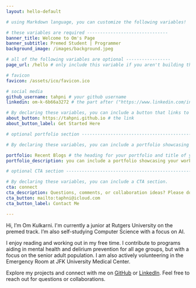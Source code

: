 ```yaml
---
layout: hello-default

# using Markdown language, you can customize the following variables!

# these variables are required -------------------------------
banner_title: Welcome to Om's Page
banner_subtitle: Premed Student | Programmer
background_image: /images/background.jpeg

# all of the following variables are optional -----------------
page_url: /hello # only include this variable if you aren't building the page to your primary domain 

# favicon
favicon: /assets/ico/favicon.ico

# social media
github_username: tahpni # your github username
linkedin: om-k-6b66a3272 # the part after ("https://www.linkedin.com/in")

# By declaring these variables, you can include a button that links to an external website or to media.
about_button: https://tahpni.github.io # the link
about_button_label: Get Started Here

# optional portfolio section ------------------------------------------

# By declaring these variables, you can include a portfolio showcasing your work and organize your portfolio's items into a custom layout, all without adding any CSS. In addition, you must 1) create an HTML file in the_includes folder for each project with the text you'd like to display, and 2) create a YAML file in the _data folder describing the order in which each project should be shown and categorized. See `/includes/example.html` and `/_data/work.yml` for examples.

portfolio: Recent Blogs # the heading for your portfolio and title of your YAML file
portfolio_description: you can include a portfolio showcasing your work and organize your portfolio's items into a custom layout, all without adding any CSS. # a description to be desplayed below the heading and above the content

# optional CTA section --------------------------------------------------

# By declaring these variables, you can include a CTA section.
cta: connect
cta_description: Questions, comments, or collaboration ideas? Please don't hesitate to reach out
cta_button: mailto:taphni@icloud.com
cta_button_label: Contact Me

---			
```

[//]: # (write a bit about yourself here)
Hi, I’m Om Kulkarni. I'm currently a junior at Rutgers University on the premed track. I’m also self-studying Computer Science with a focus on AI.

I enjoy reading and working out in my free time. I contribute to programs aiding in mental health and delirium prevention for all age groups, but with a focus on the senior adult population. I am also actively volunteering in the Emergency Room at JFK University Medical Center.

Explore my projects and connect with me on [GitHub](https://github.com/taphni) or [LinkedIn](https://www.linkedin.com/in/om-k-6b66a3272/). Feel free to reach out for questions or collaborations.
